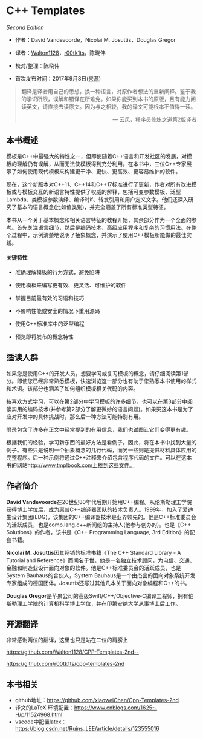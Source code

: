 # C++ Templates

*Second Edition*

* 作者：David Vandevoorde，Nicolai M. Josuttis，Douglas Gregor

* 译者：[Walton1128](https://github.com/Walton1128)，[r00tk1ts](https://github.com/r00tk1ts)，陈晓伟

* 校对/整理：陈晓伟

* 首次发布时间：2017年9月8日([来源](https://www.amazon.com/C-Templates-Complete-Guide-2nd/dp/0321714121))

> 翻译是译者用自己的思想，换一种语言，对原作者想法的重新阐释。鉴于我的学识所限，误解和错译在所难免。如果你能买到本书的原版，且有能力阅读英文，请直接去读原文。因为与之相较，我的译文可能根本不值得一读。
>
> <p align="right"> — 云风，程序员修炼之道第2版译者</p>

## 本书概述

模板是C++中最强大的特性之一，但即使随着C++语言和开发社区的发展，对模板的理解仍有误解，从而无法使模板得到充分利用。在本书中，三位C++专家展示了如何使用现代模板来构建更干净、更快、更高效、更容易维护的软件。

现在，这个新版本对C++11、C++14和C++17标准进行了更新，作者对所有改进模板或与模板交互的新语言特性提供了权威的解释，包括可变参数模板、泛型Lambda、类模板参数演绎、编译时if、转发引用和用户定义文字。他们还深入研究了基本的语言概念(比如值类别)，并完全涵盖了所有标准类型特征。

本书从一个关于基本概念和相关语言特征的教程开始，其余部分作为一个全面的参考。首先关注语言细节，然后是编码技术、高级应用程序和复杂的习惯用法。在整个过程中，示例清楚地说明了抽象概念，并演示了使用C++模板所能做的最佳实践。

#### 关键特性

- 准确理解模板的行为方式，避免陷阱

- 使用模板来编写更有效、更灵活、可维护的软件

- 掌握目前最有效的习语和技巧

- 不影响性能或安全的情况下重用源码

- 使用C++标准库中的泛型编程

- 预览即将发布的概念特性

  

## 适读人群

如果您是使用C++的开发人员，想要学习或复习模板的概念，请仔细阅读第1部分。即使您已经非常熟悉模板，快速浏览这一部分也有助于您熟悉本书使用的样式和术语。该部分也涵盖了如何组织模板相关代码的内容。

按喜欢方式学习，可以在第2部分中学习模板的许多细节，也可以在第3部分中阅读实用的编码技术(并参考第2部分了解更微妙的语言问题)。如果买这本书是为了应对开发中的具体挑战时，那么后一种方法可能特别有用。

附录包含了许多在正文中经常提到的有用信息，我们也试图让它们变得更有趣。

根据我们的经验，学习新东西的最好方法是看例子。因此，将在本书中找到大量的例子。有些只是说明一个抽象概念的几行代码，而另一些则是提供材料具体应用的完整程序。后一种示例将通过C++注释来介绍包含程序代码的文件。可以在这本书的网站http://www.tmplbook.com上找到这些文件。

## 作者简介

**David Vandevoorde**在20世纪80年代后期开始用C++编程。从伦斯勒理工学院获得博士学位后，成为惠普C++编译器团队的技术负责人。1999年，加入了爱迪生设计集团(EDG)，该集团的C++编译器技术是业界领先的。他是C++标准委员会的活跃成员，也是comp.lang.c++新闻组的主持人(他参与创办的)。也是《C++ Solutions》的作者，该书是《C++ Programming Language, 3rd Edition》的配套书籍。

**Nicolai M. Josuttis**因其畅销的标准书籍《The C++ Standard Library - A Tutorial and Reference》而闻名于世。他是一名独立技术顾问，为电信、交通、金融和制造业设计面向对象的软件。他是C++标准委员会的活跃成员，也是System Bauhaus的合伙人，System Bauhaus是一个由杰出的面向对象系统开发专家组成的德国团体。Josuttis还写过其他几本关于面向对象编程和C++的书。

**Douglas Gregor**是苹果公司的高级Swift/C++/Objective-C编译工程师，拥有伦斯勒理工学院的计算机科学博士学位，并在印第安纳大学从事博士后工作。



## 开源翻译

非常感谢两位的翻译，这里也只是站在二位的肩膀上

https://github.com/Walton1128/CPP-Templates-2nd--

https://github.com/r00tk1ts/cpp-templates-2nd

## 本书相关

* github地址：https://github.com/xiaoweiChen/Cpp-Templates-2nd
* 译文的LaTeX 环境配置：https://www.cnblogs.com/1625--H/p/11524968.html 
* vscode中配置latex：https://blog.csdn.net/Ruins_LEE/article/details/123555016

